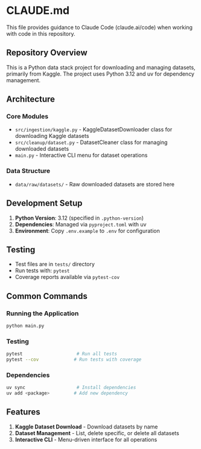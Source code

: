 # CLAUDE.md

This file provides guidance to Claude Code (claude.ai/code) when working with code in this repository.

## Repository Overview

This is a Python data stack project for downloading and managing datasets, primarily from Kaggle. The project uses Python 3.12 and uv for dependency management.

## Architecture

### Core Modules
- `src/ingestion/kaggle.py` - KaggleDatasetDownloader class for downloading Kaggle datasets
- `src/cleanup/dataset.py` - DatasetCleaner class for managing downloaded datasets  
- `main.py` - Interactive CLI menu for dataset operations

### Data Structure
- `data/raw/datasets/` - Raw downloaded datasets are stored here

## Development Setup

1. **Python Version**: 3.12 (specified in `.python-version`)
2. **Dependencies**: Managed via `pyproject.toml` with uv
3. **Environment**: Copy `.env.example` to `.env` for configuration

## Testing

- Test files are in `tests/` directory
- Run tests with: `pytest`
- Coverage reports available via `pytest-cov`

## Common Commands

### Running the Application
```bash
python main.py
```

### Testing
```bash
pytest                    # Run all tests
pytest --cov             # Run tests with coverage
```

### Dependencies
```bash
uv sync                   # Install dependencies
uv add <package>         # Add new dependency
```

## Features

1. **Kaggle Dataset Download** - Download datasets by name
2. **Dataset Management** - List, delete specific, or delete all datasets
3. **Interactive CLI** - Menu-driven interface for all operations